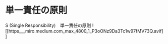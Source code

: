 # 単一責任の原則
S (Single Responsibility)　単一責任の原則
![[https___miro.medium.com_max_4800_1_P3oONz9Da3Tc1w97fMV73Q.avif]]